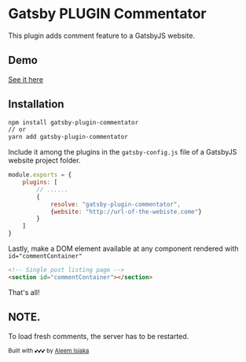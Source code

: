 # Gatsby PLUGIN Commentator

This plugin adds comment feature to a GatsbyJS website.

## Demo

[See it here](private-blog.netlify.app/)

## Installation

```bash
npm install gatsby-plugin-commentator
// or
yarn add gatsby-plugin-commentator
```

Include it among the plugins in the `gatsby-config.js` file of a GatsbyJS website project folder.

```js
module.exports = {
    plugins: [
        // ......
        {
            resolve: "gatsby-plugin-commentator",
            {website: "http://url-of-the-webiste.come"}
        }
    ]
}
```

Lastly, make a DOM element available at any component rendered with `id="commentContainer"`

```html
<!-- Single post listing page -->
<section id="commentContainer"></section>
```

That's all!

## NOTE.

To load fresh comments, the server has to be restarted.

<small>Built with 💕💕💕 by [Aleem Isiaka](https://aleemisiaka.com)</small>
